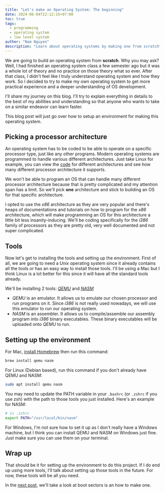 ```yaml
---
title: "Let's make an Operating System: The beginning"
date: 2024-06-04T22:12:15+07:00
toc: true
tags:
  - programming
  - operating system
  - low level system
author: "Nam Nguyen"
description: "Learn about operating systems by making one from scratch"
---
```


We are going to build an operating system from **scratch**. Why you may ask? Well, I had finished an operating system class a few semester ago but it was a whole lot of theory and no practice on those theory what so ever. After that class, I didn't feel like I truly understand operating system and how they work. So I decided to try to make my own operating system to get more practical experience and a deeper understanding of OS development.

I'll share my journey on this blog. I'll try to explain everything in details to the best of my abilities and understanding so that anyone who wants to take on a similar endeavor can learn faster.

This blog post will just go over how to setup an environment for making this operating system.

## Picking a processor architecture

An operating system has to be coded to be able to operate on a specific processor type, just like any other programs. Modern operating systems are programmed to handle various different architectures. Just take Linux for example, you can view the [code](https://git.kernel.org/pub/scm/linux/kernel/git/torvalds/linux.git/tree/arch?h=v6.10-rc2) for different architectures and see how many different processor architecture it supports. 

We won't be able to program an OS that can handle many different processor architecture because that is pretty complicated and my attention span has a limit. So we'll pick **one** architecture and stick to building an OS for that specific architecture. 

I opted to use the *x86* architecture as they are very popular and there's heaps of documentations and tutorials on how to program for the *x86* architecture, which will make programming an OS for this architecture a little bit less insanity-inducing. We'll be coding specifically for the *i386* family of processors as they are pretty old, very well documented and not super complicated.

## Tools

Now let's get to installing the tools and setting up the environment. First of all, we are going to need a *Unix* operating system since it already contains all the tools or has an easy way to install those tools. I'll be using a Mac but I think Linux is a lot better for this since it will have all the standard tools already.

We'll be installing 2 tools: [*QEMU*](https://www.qemu.org/) and [*NASM*](https://nasm.us/)

- *QEMU* is an emulator. It allows us to emulate our chosen processor and run programs on it. Since *i386* is not really used nowadays, we will use this emulator to run our operating system. 
- *NASM* is an assembler. It allows us to compile/assemble our assembly program into *i386* binary executables. These binary executables will be uploaded onto *QEMU* to run.

## Setting up the environment

For Mac, [install Homebrew](https://brew.sh/) then run this command:

```sh
brew install qemu nasm
```

For Linux (Debian based), run this command if you don't already have QEMU and NASM:

```sh
sudo apt install qemu nasm
```

You may need to update the PATH variable in your `.bashrc` (or `.zshrc` if you use zsh) with the path to those tools you just installed. Here's an example for NASM:

```sh
# in .zshrc
export PATH="/usr/local/bin/nasm"
```

For Windows, I'm not sure how to set it up as I don't really have a Windows machine, but I think you can install QEMU and NASM on Windows just fine. Just make sure you can use them on your terminal. 

## Wrap up

That should be it for setting up the environment to do this project. If I do end up using more tools, I'll talk about setting up those tools in the future. For now, these tools will be all you need. 

In the [next post](./os-dev-2.md), we'll take a look at boot sectors is an how to make one.
